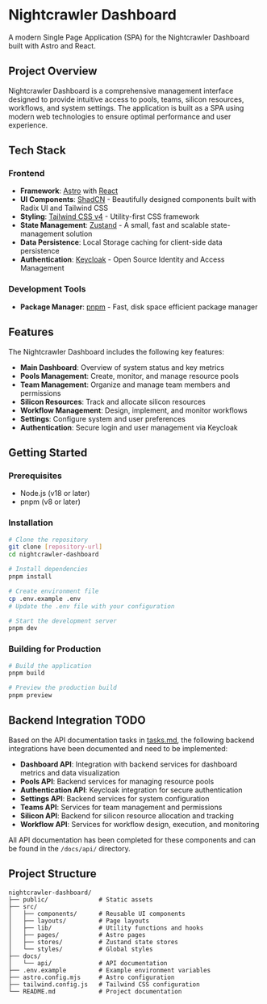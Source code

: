 # Nightcrawler Dashboard

A modern Single Page Application (SPA) for the Nightcrawler Dashboard built with Astro and React.

## Project Overview

Nightcrawler Dashboard is a comprehensive management interface designed to provide intuitive access to pools, teams, silicon resources, workflows, and system settings. The application is built as a SPA using modern web technologies to ensure optimal performance and user experience.

## Tech Stack

### Frontend

- **Framework**: [Astro](https://astro.build/) with [React](https://reactjs.org/)
- **UI Components**: [ShadCN](https://ui.shadcn.com/) - Beautifully designed components built with Radix UI and Tailwind CSS
- **Styling**: [Tailwind CSS v4](https://tailwindcss.com/) - Utility-first CSS framework
- **State Management**: [Zustand](https://github.com/pmndrs/zustand) - A small, fast and scalable state-management solution
- **Data Persistence**: Local Storage caching for client-side data persistence
- **Authentication**: [Keycloak](https://www.keycloak.org/) - Open Source Identity and Access Management

### Development Tools

- **Package Manager**: [pnpm](https://pnpm.io/) - Fast, disk space efficient package manager

## Features

The Nightcrawler Dashboard includes the following key features:

- **Main Dashboard**: Overview of system status and key metrics
- **Pools Management**: Create, monitor, and manage resource pools
- **Team Management**: Organize and manage team members and permissions
- **Silicon Resources**: Track and allocate silicon resources
- **Workflow Management**: Design, implement, and monitor workflows
- **Settings**: Configure system and user preferences
- **Authentication**: Secure login and user management via Keycloak

## Getting Started

### Prerequisites

- Node.js (v18 or later)
- pnpm (v8 or later)

### Installation

```bash
# Clone the repository
git clone [repository-url]
cd nightcrawler-dashboard

# Install dependencies
pnpm install

# Create environment file
cp .env.example .env
# Update the .env file with your configuration

# Start the development server
pnpm dev
```

### Building for Production

```bash
# Build the application
pnpm build

# Preview the production build
pnpm preview
```

## Backend Integration TODO

Based on the API documentation tasks in [tasks.md](/tasks.md), the following backend integrations have been documented and need to be implemented:

- **Dashboard API**: Integration with backend services for dashboard metrics and data visualization
- **Pools API**: Backend services for managing resource pools
- **Authentication API**: Keycloak integration for secure authentication
- **Settings API**: Backend services for system configuration
- **Teams API**: Services for team management and permissions
- **Silicon API**: Backend for silicon resource allocation and tracking
- **Workflow API**: Services for workflow design, execution, and monitoring

All API documentation has been completed for these components and can be found in the `/docs/api/` directory.

## Project Structure

```
nightcrawler-dashboard/
├── public/              # Static assets
├── src/
│   ├── components/      # Reusable UI components
│   ├── layouts/         # Page layouts
│   ├── lib/             # Utility functions and hooks
│   ├── pages/           # Astro pages
│   ├── stores/          # Zustand state stores
│   └── styles/          # Global styles
├── docs/
│   └── api/             # API documentation
├── .env.example         # Example environment variables
├── astro.config.mjs     # Astro configuration
├── tailwind.config.js   # Tailwind CSS configuration
└── README.md            # Project documentation
```
